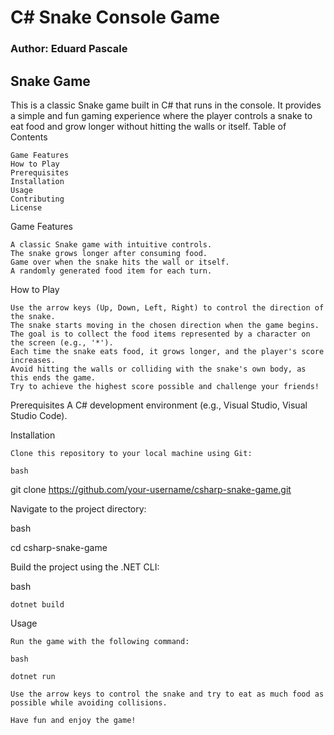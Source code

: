 # C# Snake Console Game
### Author: Eduard Pascale
## Snake Game

This is a classic Snake game built in C# that runs in the console. It provides a simple and fun gaming experience where the player controls a snake to eat food and grow longer without hitting the walls or itself.
Table of Contents

    Game Features
    How to Play
    Prerequisites
    Installation
    Usage
    Contributing
    License

Game Features

    A classic Snake game with intuitive controls.
    The snake grows longer after consuming food.
    Game over when the snake hits the wall or itself.
    A randomly generated food item for each turn.

How to Play

    Use the arrow keys (Up, Down, Left, Right) to control the direction of the snake.
    The snake starts moving in the chosen direction when the game begins.
    The goal is to collect the food items represented by a character on the screen (e.g., '*').
    Each time the snake eats food, it grows longer, and the player's score increases.
    Avoid hitting the walls or colliding with the snake's own body, as this ends the game.
    Try to achieve the highest score possible and challenge your friends!

Prerequisites
    A C# development environment (e.g., Visual Studio, Visual Studio Code).

Installation

    Clone this repository to your local machine using Git:

    bash

git clone https://github.com/your-username/csharp-snake-game.git

Navigate to the project directory:

bash

cd csharp-snake-game

Build the project using the .NET CLI:

bash

    dotnet build

Usage

    Run the game with the following command:

    bash

    dotnet run

    Use the arrow keys to control the snake and try to eat as much food as possible while avoiding collisions.

    Have fun and enjoy the game!
